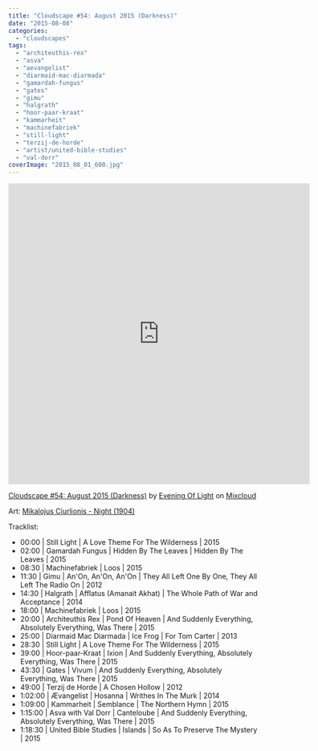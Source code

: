```yaml
---
title: "Cloudscape #54: August 2015 (Darkness)"
date: "2015-08-08"
categories: 
  - "cloudscapes"
tags: 
  - "architeuthis-rex"
  - "asva"
  - "aevangelist"
  - "diarmaid-mac-diarmada"
  - "gamardah-fungus"
  - "gates"
  - "gimu"
  - "halgrath"
  - "hoor-paar-kraat"
  - "kammarheit"
  - "machinefabriek"
  - "still-light"
  - "terzij-de-horde"
  - "artist/united-bible-studies"
  - "val-dorr"
coverImage: "2015_08_01_600.jpg"
---
```


<iframe src="https://www.mixcloud.com/widget/iframe/?embed_type=widget_standard&amp;embed_uuid=b8c97aa3-397d-41ae-9900-cd745e489d19&amp;feed=https%3A%2F%2Fwww.mixcloud.com%2Feveningoflight%2Fcloudscape-54-august-2015-darkness%2F&amp;replace=0&amp;stylecolor=43593f" width="600" height="600" frameborder="0"></iframe>

[Cloudscape #54: August 2015 (Darkness)](https://www.mixcloud.com/eveningoflight/cloudscape-54-august-2015-darkness/?utm_source=widget&utm_medium=web&utm_campaign=base_links&utm_term=resource_link) by [Evening Of Light](https://www.mixcloud.com/eveningoflight/?utm_source=widget&utm_medium=web&utm_campaign=base_links&utm_term=profile_link) on [Mixcloud](https://www.mixcloud.com/?utm_source=widget&utm_medium=web&utm_campaign=base_links&utm_term=homepage_link)

Art: [Mikalojus Ciurlionis - Night (1904)](http://www.wikiart.org/en/mikalojus-ciurlionis/night-1904) 

Tracklist:

- 00:00 | Still Light | A Love Theme For The Wilderness | 2015
- 02:00 | Gamardah Fungus | Hidden By The Leaves | Hidden By The Leaves | 2015
- 08:30 | Machinefabriek | Loos | 2015
- 11:30 | Gimu | An'On, An'On, An'On | They All Left One By One, They All Left The Radio On | 2012
- 14:30 | Halgrath | Afflatus (Amanait Akhat) | The Whole Path of War and Acceptance | 2014
- 18:00 | Machinefabriek | Loos | 2015
- 20:00 | Architeuthis Rex | Pond Of Heaven | And Suddenly Everything, Absolutely Everything, Was There | 2015
- 25:00 | Diarmaid Mac Diarmada | Ice Frog | For Tom Carter | 2013
- 28:30 | Still Light | A Love Theme For The Wilderness | 2015
- 39:00 | Hoor-paar-Kraat | Ixion | And Suddenly Everything, Absolutely Everything, Was There | 2015
- 43:30 | Gates | Vivum | And Suddenly Everything, Absolutely Everything, Was There | 2015
- 49:00 | Terzij de Horde | A Chosen Hollow | 2012
- 1:02:00 | Ævangelist | Hosanna | Writhes In The Murk | 2014
- 1:09:00 | Kammarheit | Semblance | The Northern Hymn | 2015
- 1:15:00 | Asva with Val Dorr | Canteloube | And Suddenly Everything, Absolutely Everything, Was There | 2015
- 1:18:30 | United Bible Studies | Islands | So As To Preserve The Mystery | 2015
